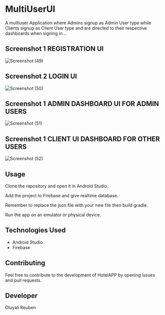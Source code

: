 # MultiUserUI
A multiuser Application where Admins signup  as Admin User type while Clients signup as Client User type and are directed to their respective dashboards when signing in...

## Screenshot 1 REGISTRATION UI

![Screenshot (49)](https://github.com/oluyalireuben/MultiUserUI/assets/60091643/679a3471-172f-47c2-9f2c-e988fed324a9)

## Screenshot 2 LOGIN UI
![Screenshot (50)](https://github.com/oluyalireuben/MultiUserUI/assets/60091643/e9b821c5-8c00-4b18-bfa9-e6cd95ebb315)

## Screenshot 1 ADMIN DASHBOARD UI FOR ADMIN USERS

![Screenshot (51)](https://github.com/oluyalireuben/MultiUserUI/assets/60091643/f07ae074-d084-43cf-ae73-02ddbf0f1e92)

## Screenshot 1 CLIENT UI DASHBOARD FOR OTHER USERS
![Screenshot (52)](https://github.com/oluyalireuben/MultiUserUI/assets/60091643/eff288ed-0e1b-4055-b91f-bf00cbea9a80)

## Usage

Clone the repository and open it in Android Studio.

Add the project to Firebase and give realtime database.

Remember to replace the json file with your new file then build gradle.

Run the app on an emulator or physical device.

## Technologies Used

- Android Studio
- Firebase

## Contributing

Feel free to contribute to the development of HotelAPP by opening issues and pull requests.

## Developer

Oluyali Reuben




